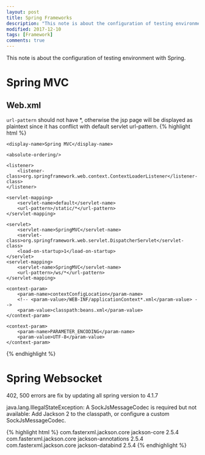 ```yaml
---
layout: post
title: Spring Frameworks 
description: "This note is about the configuration of testing environment with Spring."
modified: 2017-12-10
tags: [Framework]
comments: true
---
```


This note is about the configuration of testing environment with Spring.

# Spring MVC

## Web.xml

``url-pattern`` should not have *, otherwise the jsp page will be displayed as plaintext since it has conflict with default servlet url-pattern.
{% highlight html %}
<?xml version="1.0" encoding="UTF-8"?>
<web-app xmlns="http://xmlns.jcp.org/xml/ns/javaee"
         xmlns:xsi="http://www.w3.org/2001/XMLSchema-instance"
         xsi:schemaLocation="http://xmlns.jcp.org/xml/ns/javaee
            http://xmlns.jcp.org/xml/ns/javaee/web-app_3_1.xsd"
         version="3.1">

    <display-name>Spring MVC</display-name>

    <absolute-ordering/>

    <listener>
        <listener-class>org.springframework.web.context.ContextLoaderListener</listener-class>
    </listener>

    <servlet-mapping>
        <servlet-name>default</servlet-name>
        <url-pattern>/static/*</url-pattern>
    </servlet-mapping>

    <servlet>
        <servlet-name>SpringMVC</servlet-name>
        <servlet-class>org.springframework.web.servlet.DispatcherServlet</servlet-class>
        <load-on-startup>1</load-on-startup>
    </servlet>
    <servlet-mapping>
        <servlet-name>SpringMVC</servlet-name>
        <url-pattern>/ws/*</url-pattern>
    </servlet-mapping>

    <context-param>
        <param-name>contextConfigLocation</param-name>
        <!-- <param-value>/WEB-INF/applicationContext*.xml</param-value> -->
        <param-value>classpath:beans.xml</param-value>
    </context-param>

    <context-param>
        <param-name>PARAMETER_ENCODING</param-name>
        <param-value>UTF-8</param-value>
    </context-param>


</web-app>
{% endhighlight %}


# Spring Websocket

402, 500 errors are fix by updating all spring version to 4.1.7

java.lang.IllegalStateException: A SockJsMessageCodec is required but not available: Add Jackson 2 to the classpath, or configure a custom SockJsMessageCodec.

{% highlight html %}
<dependency>
    <groupId>com.fasterxml.jackson.core</groupId>
    <artifactId>jackson-core</artifactId>
    <version>2.5.4</version>
</dependency>
<dependency>
    <groupId>com.fasterxml.jackson.core</groupId>
    <artifactId>jackson-annotations</artifactId>
    <version>2.5.4</version>
</dependency>
<dependency>
    <groupId>com.fasterxml.jackson.core</groupId>
    <artifactId>jackson-databind</artifactId>
    <version>2.5.4</version>
</dependency>
{% endhighlight %}